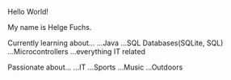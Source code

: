 Hello World!

My name is Helge Fuchs. 

Currently learning about...
...Java
...SQL Databases(SQLite, SQL)
...Microcontrollers
...everything IT related

Passionate about...
...IT
...Sports
...Music
...Outdoors

